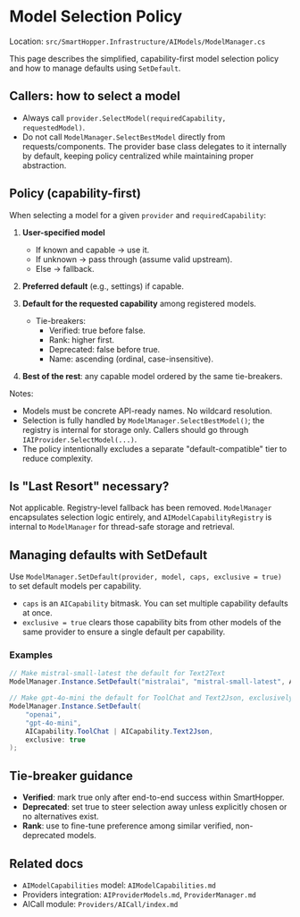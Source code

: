 # Model Selection Policy

Location: `src/SmartHopper.Infrastructure/AIModels/ModelManager.cs`

This page describes the simplified, capability-first model selection policy and how to manage defaults using `SetDefault`.

## Callers: how to select a model

- Always call `provider.SelectModel(requiredCapability, requestedModel)`.
- Do not call `ModelManager.SelectBestModel` directly from requests/components. The provider base class delegates to it internally by default, keeping policy centralized while maintaining proper abstraction.

## Policy (capability-first)

When selecting a model for a given `provider` and `requiredCapability`:

1. __User-specified model__
   - If known and capable → use it.
   - If unknown → pass through (assume valid upstream).
   - Else → fallback.

2. __Preferred default__ (e.g., settings) if capable.

3. __Default for the requested capability__ among registered models.

   - Tie-breakers:
     - Verified: true before false.
     - Rank: higher first.
     - Deprecated: false before true.
     - Name: ascending (ordinal, case-insensitive).

4. __Best of the rest__: any capable model ordered by the same tie-breakers.

Notes:

- Models must be concrete API-ready names. No wildcard resolution.
- Selection is fully handled by `ModelManager.SelectBestModel()`; the registry is internal for storage only. Callers should go through `IAIProvider.SelectModel(...)`.
- The policy intentionally excludes a separate "default-compatible" tier to reduce complexity.

## Is "Last Resort" necessary?

Not applicable. Registry-level fallback has been removed. `ModelManager` encapsulates selection logic entirely, and `AIModelCapabilityRegistry` is internal to `ModelManager` for thread-safe storage and retrieval.

## Managing defaults with SetDefault

Use `ModelManager.SetDefault(provider, model, caps, exclusive = true)` to set default models per capability.

- `caps` is an `AICapability` bitmask. You can set multiple capability defaults at once.
- `exclusive = true` clears those capability bits from other models of the same provider to ensure a single default per capability.

### Examples

```csharp
// Make mistral-small-latest the default for Text2Text
ModelManager.Instance.SetDefault("mistralai", "mistral-small-latest", AICapability.Text2Text);

// Make gpt-4o-mini the default for ToolChat and Text2Json, exclusively
ModelManager.Instance.SetDefault(
    "openai",
    "gpt-4o-mini",
    AICapability.ToolChat | AICapability.Text2Json,
    exclusive: true
);
```

## Tie-breaker guidance

- __Verified__: mark true only after end-to-end success within SmartHopper.
- __Deprecated__: set true to steer selection away unless explicitly chosen or no alternatives exist.
- __Rank__: use to fine-tune preference among similar verified, non-deprecated models.

## Related docs

- `AIModelCapabilities` model: `AIModelCapabilities.md`
- Providers integration: `AIProviderModels.md`, `ProviderManager.md`
- AICall module: `Providers/AICall/index.md`

